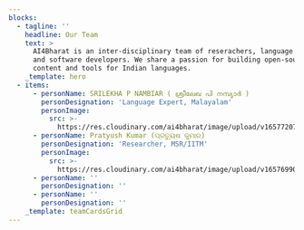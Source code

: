 ```yaml
---
blocks:
  - tagline: ''
    headline: Our Team
    text: >
      AI4Bharat is an inter-disciplinary team of reserachers, language experts,
      and software developers. We share a passion for building open-source
      content and tools for Indian languages.
    _template: hero
  - items:
      - personName: SRILEKHA P NAMBIAR ( ശ്രീലേഖ പി നമ്പ്യാർ )
        personDesignation: 'Language Expert, Malayalam'
        personImage:
          src: >-
            https://res.cloudinary.com/ai4bharat/image/upload/v1657720721/IMG_20220617_204943_SrilekhaPadmakumarNa_kbv7xm.jpg
      - personName: Pratyush Kumar (ପ୍ରତ୍ୟୁଷ କୁମାର)
        personDesignation: 'Researcher, MSR/IITM'
        personImage:
          src: >-
            https://res.cloudinary.com/ai4bharat/image/upload/v1657699057/pratyush_kumar_hgkewb.jpg
      - personName: ''
        personDesignation: ''
      - personName: ''
        personDesignation: ''
    _template: teamCardsGrid
---
```



